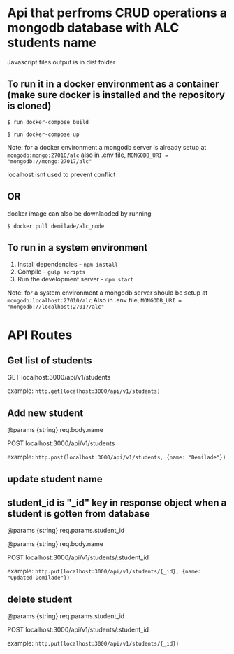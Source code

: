 # Api that perfroms CRUD operations a mongodb database with  ALC students name
 Javascript files output is in dist folder


## To run it in a docker environment as a container (make sure docker is installed and the repository is cloned)

`$ run docker-compose build`

`$ run docker-compose up`
 
 Note: for a docker environment a mongodb server is already setup at `mongodb:mongo:27010/alc`
 also in .env file,  `MONGODB_URI = "mongodb://mongo:27017/alc"`

 localhost isnt used to prevent conflict

## OR

docker image can also be downlaoded by running 

`$ docker pull demilade/alc_node`


## To run in a system environment

1. Install dependencies - `npm install`
2. Compile - `gulp scripts` 
3. Run the development server - `npm start`

Note: for a system environment a mongodb server should be setup at `mongodb:localhost:27010/alc`
Also in .env file,  `MONGODB_URI = "mongodb://localhost:27017/alc"`



# API Routes

## Get list of students
GET localhost:3000/api/v1/students

example: `http.get(localhost:3000/api/v1/students)`

## Add new student
@params {string} req.body.name

POST localhost:3000/api/v1/students

example: `http.post(localhost:3000/api/v1/students, {name: "Demilade"})`

## update student name
## student_id is  "_id" key in response object when a student is gotten from database
@params {string} req.params.student_id

@params {string} req.body.name

POST localhost:3000/api/v1/students/:student_id

example: `http.put(localhost:3000/api/v1/students/{_id}, {name: "Updated Demilade"})`

## delete student
@params {string} req.params.student_id

POST localhost:3000/api/v1/students/:student_id

example: `http.put(localhost:3000/api/v1/students/{_id})`

